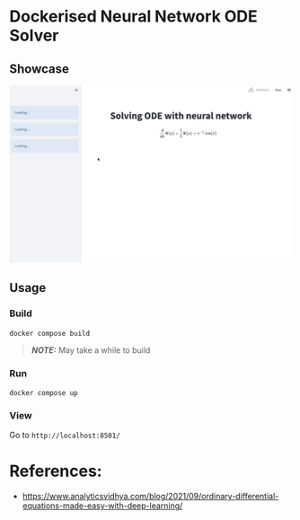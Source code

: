 # Dockerised Neural Network ODE Solver


## Showcase
![Alt Text](https://github.com/DarrahK/Dockerised-Neural-Network-ODE-Solver/blob/master/assets/example.gif)

## Usage
### Build
```
docker compose build
```

> **_NOTE:_**  May take a while to build

### Run
```
docker compose up
```

### View
Go to `http://localhost:8501/`

# References:
- https://www.analyticsvidhya.com/blog/2021/09/ordinary-differential-equations-made-easy-with-deep-learning/
